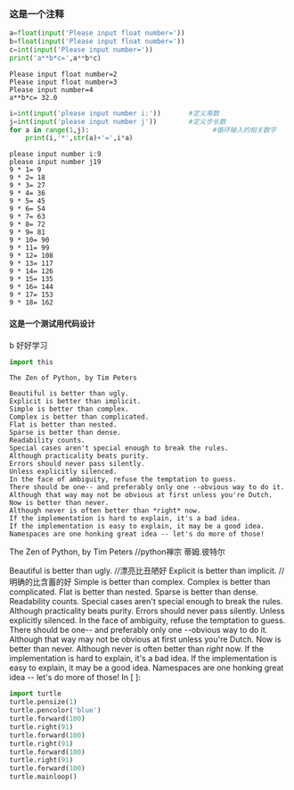 
### 这是一个注释


```python
a=float(input('Please input float number='))
b=float(input('Please input float number='))
c=int(input('Please input number='))
print('a**b*c=',a**b*c)
```

    Please input float number=2
    Please input float number=3
    Please input number=4
    a**b*c= 32.0



```python
i=int(input('please input number i:'))       #定义乘数
j=int(input('please input number j'))        #定义步长数
for a in range(1,j):                               #循环输入的相关数字
    print(i,'*',str(a)+'=',i*a)
```

    please input number i:9
    please input number j19
    9 * 1= 9
    9 * 2= 18
    9 * 3= 27
    9 * 4= 36
    9 * 5= 45
    9 * 6= 54
    9 * 7= 63
    9 * 8= 72
    9 * 9= 81
    9 * 10= 90
    9 * 11= 99
    9 * 12= 108
    9 * 13= 117
    9 * 14= 126
    9 * 15= 135
    9 * 16= 144
    9 * 17= 153
    9 * 18= 162


#### 这是一个测试用代码设计
b 好好学习


```python
import this
```

    The Zen of Python, by Tim Peters
    
    Beautiful is better than ugly.
    Explicit is better than implicit.
    Simple is better than complex.
    Complex is better than complicated.
    Flat is better than nested.
    Sparse is better than dense.
    Readability counts.
    Special cases aren't special enough to break the rules.
    Although practicality beats purity.
    Errors should never pass silently.
    Unless explicitly silenced.
    In the face of ambiguity, refuse the temptation to guess.
    There should be one-- and preferably only one --obvious way to do it.
    Although that way may not be obvious at first unless you're Dutch.
    Now is better than never.
    Although never is often better than *right* now.
    If the implementation is hard to explain, it's a bad idea.
    If the implementation is easy to explain, it may be a good idea.
    Namespaces are one honking great idea -- let's do more of those!


The Zen of Python, by Tim Peters   //python禅宗  蒂姆.彼特尔 

Beautiful is better than ugly.   //漂亮比丑陋好
Explicit is better than implicit. //明确的比含蓄的好
Simple is better than complex.
Complex is better than complicated.
Flat is better than nested.
Sparse is better than dense.
Readability counts.
Special cases aren't special enough to break the rules.
Although practicality beats purity.
Errors should never pass silently.
Unless explicitly silenced.
In the face of ambiguity, refuse the temptation to guess.
There should be one-- and preferably only one --obvious way to do it.
Although that way may not be obvious at first unless you're Dutch.
Now is better than never.
Although never is often better than *right* now.
If the implementation is hard to explain, it's a bad idea.
If the implementation is easy to explain, it may be a good idea.
Namespaces are one honking great idea -- let's do more of those!
In [ ]:



```python
import turtle
turtle.pensize(1)
turtle.pencolor('blue')
turtle.forward(100)
turtle.right(91)
turtle.forward(100)
turtle.right(91)
turtle.forward(100)
turtle.right(91)
turtle.forward(100)
turtle.mainloop()
```


```python

```


```python

```
